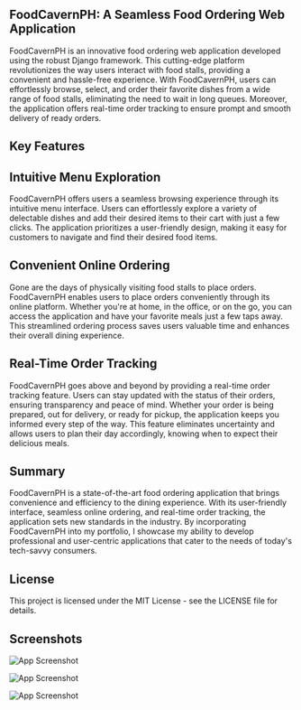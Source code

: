 ## FoodCavernPH: A Seamless Food Ordering Web Application

FoodCavernPH is an innovative food ordering web application developed using the robust Django framework. This cutting-edge platform revolutionizes the way users interact with food stalls, providing a convenient and hassle-free experience. With FoodCavernPH, users can effortlessly browse, select, and order their favorite dishes from a wide range of food stalls, eliminating the need to wait in long queues. Moreover, the application offers real-time order tracking to ensure prompt and smooth delivery of ready orders.

## Key Features

## Intuitive Menu Exploration
FoodCavernPH offers users a seamless browsing experience through its intuitive menu interface. Users can effortlessly explore a variety of delectable dishes and add their desired items to their cart with just a few clicks. The application prioritizes a user-friendly design, making it easy for customers to navigate and find their desired food items.

## Convenient Online Ordering
Gone are the days of physically visiting food stalls to place orders. FoodCavernPH enables users to place orders conveniently through its online platform. Whether you're at home, in the office, or on the go, you can access the application and have your favorite meals just a few taps away. This streamlined ordering process saves users valuable time and enhances their overall dining experience.

## Real-Time Order Tracking
FoodCavernPH goes above and beyond by providing a real-time order tracking feature. Users can stay updated with the status of their orders, ensuring transparency and peace of mind. Whether your order is being prepared, out for delivery, or ready for pickup, the application keeps you informed every step of the way. This feature eliminates uncertainty and allows users to plan their day accordingly, knowing when to expect their delicious meals.

## Summary
FoodCavernPH is a state-of-the-art food ordering application that brings convenience and efficiency to the dining experience. With its user-friendly interface, seamless online ordering, and real-time order tracking, the application sets new standards in the industry. By incorporating FoodCavernPH into my portfolio, I showcase my ability to develop professional and user-centric applications that cater to the needs of today's tech-savvy consumers.


## License
This project is licensed under the MIT License - see the LICENSE file for details.

## Screenshots

![App Screenshot](https://via.placeholder.com/468x300?text=App+Screenshot+Here)

![App Screenshot](https://via.placeholder.com/468x300?text=App+Screenshot+Here)

![App Screenshot](https://via.placeholder.com/468x300?text=App+Screenshot+Here)
